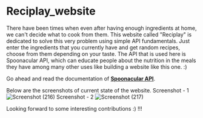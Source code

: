 # Reciplay_website
There have been times when even after having enough ingredients at home, we can't decide what to cook from them. This website called "Reciplay" is dedicated to solve this very problem using simple API fundamentals. Just enter the ingredients that you currently have and get random recipes, choose from them depending on your taste.
The API that is used here is Spoonacular API, which can educate people about the nutrition in the meals they have among many other uses like building a website like this one. :)  

Go ahead and read the documentation of [**Spoonacular API**](https://spoonacular.com/food-api). 

Below are the screenshots of current state of the website.
Screenshot - 1 
![Screenshot (216)](https://user-images.githubusercontent.com/96806111/196965147-641a4cb8-5d56-4e1c-be43-0956c19b334c.png)
Screenshot - 2
![Screenshot (217)](https://user-images.githubusercontent.com/96806111/196965167-ceab742f-ed6b-4c2a-b763-dfac390f2a11.png)

Looking forward to some interesting contributions :) !!!

